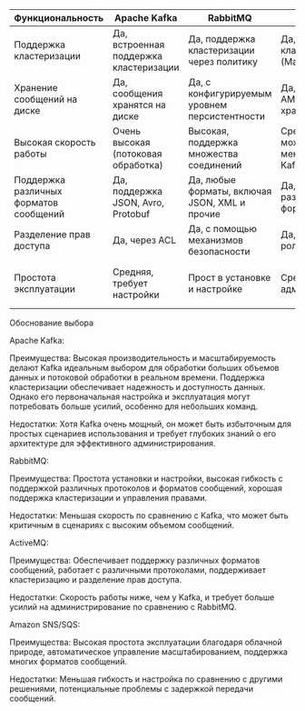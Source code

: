 | Функциональность                        | Apache Kafka                       | RabbitMQ                             | ActiveMQ                             | Amazon SNS/SQS                       |
|-----------------------------------------|---------------------------------------|------------------------------------------|------------------------------------------|------------------------------------------|
| Поддержка кластеризации            | Да, встроенная поддержка кластеризации| Да, поддержка кластеризации через политику | Да, поддержка кластеризации (Master/Slave) | Да, автоматическое управление масштабированием |
| Хранение сообщений на диске        | Да, сообщения хранятся на диске     | Да, с конфигурируемым уровнем персистентности | Да, поддержка AMQ/Blob хранилища       | Да, сообщения сохраняются на disk, если используется SQS |
| Высокая скорость работы            | Очень высокая (потоковая обработка) | Высокая, поддержка множества соединений  | Средняя скорость, может быть меньше, чем у Kafka | Высокая, но зависит от нагрузки на сервер |
| Поддержка различных форматов сообщений | Да, поддержка JSON, Avro, Protobuf | Да, любые форматы, включая JSON, XML и прочие  | Да, поддержка различных форматов        | Да, поддержка JSON, XML и других форматов |
| Разделение прав доступа            | Да, через ACL                       | Да, с помощью механизмов безопасности   | Да, поддержка ролей и прав                 | Да, управление правами через IAM      |
| Простота эксплуатации              | Средняя, требует настройки           | Прост в установке и настройке             | Средняя, требует администрирования      | Высокая, полностью управляемый облачный сервис |

Обоснование выбора

Apache Kafka:

Преимущества: Высокая производительность и масштабируемость делают Kafka идеальным выбором для обработки больших объемов данных и потоковой обработки в реальном времени. Поддержка кластеризации обеспечивает надежность и доступность данных. Однако его первоначальная настройка и эксплуатация могут потребовать больше усилий, особенно для небольших команд.

Недостатки: Хотя Kafka очень мощный, он может быть избыточным для простых сценариев использования и требует глубоких знаний о его архитектуре для эффективного администрирования.

RabbitMQ:

Преимущества: Простота установки и настройки, высокая гибкость с поддержкой различных протоколов и форматов сообщений, хорошая поддержка кластеризации и управления правами.

Недостатки: Меньшая скорость по сравнению с Kafka, что может быть критичным в сценариях с высоким объемом сообщений.

ActiveMQ:

Преимущества: Обеспечивает поддержку различных форматов сообщений, работает с различными протоколами, поддерживает кластеризацию и разделение прав доступа.

Недостатки: Скорость работы ниже, чем у Kafka, и требует больше усилий на администрирование по сравнению с RabbitMQ.

Amazon SNS/SQS:

Преимущества: Высокая простота эксплуатации благодаря облачной природе, автоматическое управление масштабированием, поддержка многих форматов сообщений.

Недостатки: Меньшая гибкость и настройка по сравнению с другими решениями, потенциальные проблемы с задержкой передачи сообщений.